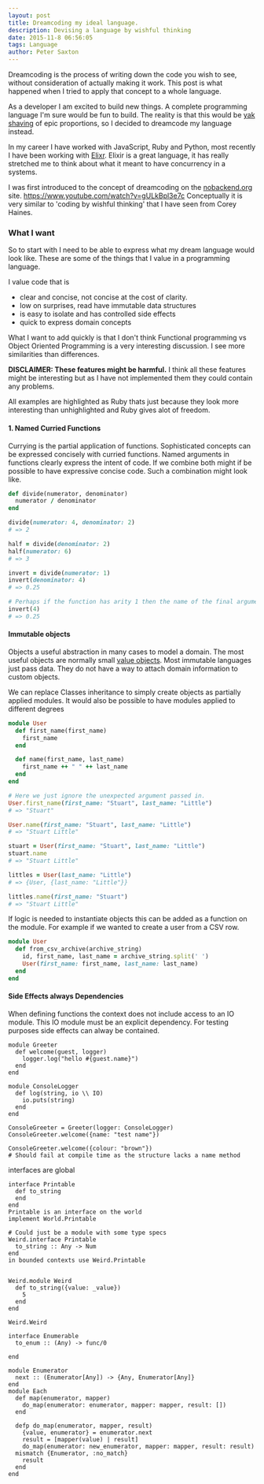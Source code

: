 ```yaml
---
layout: post
title: Dreamcoding my ideal language.
description: Devising a language by wishful thinking
date: 2015-11-8 06:56:05
tags: Language
author: Peter Saxton
---
```


Dreamcoding is the process of writing down the code you wish to see, without consideration of actually making it work.
This post is what happened when I tried to apply that concept to a whole language.

As a developer I am excited to build new things.
A complete programming language I'm sure would be fun to build.
The reality is that this would be [yak shaving]() of epic proportions, so I decided to dreamcode my language instead.

In my career I have worked with JavaScript, Ruby and Python, most recently I have been working with [Elixr]().
Elixir is a great language, it has really stretched me to think about what it meant to have concurrency in a systems.
<!-- I am interesting in combining the actor model with a type system and some Object Oriented ideas for handling side effects. -->

I was first introduced to the concept of dreamcoding on the [nobackend.org]() site.
https://www.youtube.com/watch?v=gULkBpl3e7c
Conceptually it is very similar to 'coding by wishful thinking' that I have seen from Corey Haines.

### What I want
So to start with I need to be able to express what my dream language would look like.
These are some of the things that I value in a programming language.

I value code that is
- clear and concise, not concise at the cost of clarity.
- low on surprises, read have immutable data structures
- is easy to isolate and has controlled side effects
- quick to express domain concepts

What I want to add quickly is that I don't think Functional programming vs Object Oriented Programming is a very interesting discussion.
I see more similarities than differences.

**DISCLAIMER: These features might be harmful.**
I think all these features might be interesting but as I have not implemented them they could contain any problems.

All examples are highlighted as Ruby thats just because they look more interesting than unhighlighted and Ruby gives alot of freedom.

#### 1. Named Curried Functions
Currying is the partial application of functions.
Sophisticated concepts can be expressed concisely with curried functions.
Named arguments in functions clearly express the intent of code.
If we combine both might if be possible to have expressive concise code.
Such a combination might look like.

```ruby
def divide(numerator, denominator)
  numerator / denominator
end

divide(numerator: 4, denominator: 2)
# => 2

half = divide(denominator: 2)
half(numerator: 6)
# => 3

invert = divide(numerator: 1)
invert(denominator: 4)
# => 0.25

# Perhaps if the function has arity 1 then the name of the final argument can be omitted
invert(4)
# => 0.25
```

#### Immutable objects
Objects a useful abstraction in many cases to model a domain.
The most useful objects are normally small [value objects]().
Most immutable languages just pass data.
They do not have a way to attach domain information to custom objects.

We can replace Classes inheritance to simply create objects as partially applied modules. It would also be possible to have modules applied to different degrees

```rb
module User
  def first_name(first_name)
    first_name
  end

  def name(first_name, last_name)
    first_name ++ " " ++ last_name
  end
end

# Here we just ignore the unexpected argument passed in.
User.first_name(first_name: "Stuart", last_name: "Little")
# => "Stuart"

User.name(first_name: "Stuart", last_name: "Little")
# => "Stuart Little"

stuart = User(first_name: "Stuart", last_name: "Little")
stuart.name
# => "Stuart Little"

littles = User(last_name: "Little")
# => {User, {last_name: "Little"}}

littles.name(first_name: "Stuart")
# => "Stuart Little"
```

If logic is needed to instantiate objects this can be added as a function on the module.
For example if we wanted to create a user from a CSV row.

```rb
module User
  def from_csv_archive(archive_string)
    id, first_name, last_name = archive_string.split(' ')
    User(first_name: first_name, last_name: last_name)
  end
end
```

#### Side Effects always Dependencies
When defining functions the context does not include access to an IO module.
This IO module must be an explicit dependency.
For testing purposes side effects can alway be contained.

```
module Greeter
  def welcome(guest, logger)
    logger.log("hello #{guest.name}")
  end
end

module ConsoleLogger
  def log(string, io \\ IO)
    io.puts(string)
  end
end

ConsoleGreeter = Greeter(logger: ConsoleLogger)
ConsoleGreeter.welcome({name: "test name"})

ConsoleGreeter.welcome({colour: "brown"})
# Should fail at compile time as the structure lacks a name method
```

interfaces are global
```
interface Printable
  def to_string
  end
end
Printable is an interface on the world
implement World.Printable

# Could just be a module with some type specs
Weird.interface Printable
  to_string :: Any -> Num
end
in bounded contexts use Weird.Printable


Weird.module Weird
  def to_string({value: _value})
    5
  end
end

Weird.Weird
```

```
interface Enumerable
  to_enum :: (Any) -> func/0

end

module Enumerator
  next :: (Enumerator[Any]) -> {Any, Enumerator[Any]}
end
module Each
  def map(enumerator, mapper)
    do_map(enumerator: enumerator, mapper: mapper, result: [])
  end

  defp do_map(enumerator, mapper, result)
    {value, enumerator} = enumerator.next
    result = [mapper(value) | result]
    do_map(enumerator: new_enumerator, mapper: mapper, result: result)
  mismatch {Enumerator, :no_match}
    result
  end
end
```
